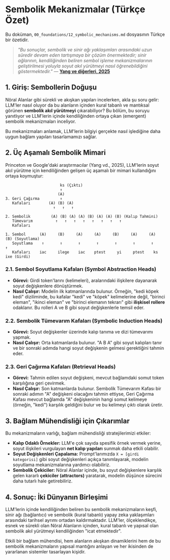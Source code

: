 # Sembolik Mekanizmalar (Türkçe Özet)

Bu doküman, `00_foundations/12_symbolic_mechanisms.md` dosyasının Türkçe bir özetidir.

> *"Bu sonuçlar, sembolik ve sinir ağı yaklaşımları arasındaki uzun süredir devam eden tartışmaya bir çözüm önermektedir; sinir ağlarının, kendiliğinden beliren sembol işleme mekanizmalarının geliştirilmesi yoluyla soyut akıl yürütmeyi nasıl öğrenebildiğini göstermektedir."*
> — [**Yang ve diğerleri, 2025**](https://openreview.net/forum?id=y1SnRPDWx4)

## 1. Giriş: Sembollerin Doğuşu

Nöral Alanlar gibi sürekli ve akışkan yapıları incelerken, akla şu soru gelir: LLM'ler nasıl oluyor da bu alanların içinden kural tabanlı ve mantıksal görünen **sembolik akıl yürütmeyi** çıkarabiliyor? Bu bölüm, bu soruyu yanıtlıyor ve LLM'lerin içinde kendiliğinden ortaya çıkan (emergent) sembolik mekanizmaları inceliyor.

Bu mekanizmaları anlamak, LLM'lerin bilgiyi gerçekte nasıl işlediğine daha uygun bağlam yapıları tasarlamamızı sağlar.

## 2. Üç Aşamalı Sembolik Mimari

Princeton ve Google'daki araştırmacılar (Yang vd., 2025), LLM'lerin soyut akıl yürütme için kendiliğinden gelişen üç aşamalı bir mimari kullandığını ortaya koymuştur:

```
                        ks (Çıktı)
                        ↑
                       (A)
3. Geri Çağırma         ↑ 
   Kafaları        (A) (B) (A)
                     ↑   ↑   ↑
                        
2. Sembolik         (A) (B) (A) (A) (B) (A) (A) (B) (Kalıp Tahmini)
   Tümevarım          ↑   ↑   ↑   ↑   ↑   ↑   ↑   ↑
   Kafaları                   
                        
1. Sembol      (A)     (B)     (A)     (A)     (B)     (A)     (A)     (B) (Soyutlama)
   Soyutlama    ↑       ↑       ↑       ↑       ↑       ↑       ↑       ↑
   Kafaları    iac     ilege    iac    ptest     yi     ptest    ks      ixe (Girdi)
```

### 2.1. Sembol Soyutlama Kafaları (Symbol Abstraction Heads)

*   **Görevi:** Girdi token'larını (kelimeleri), aralarındaki ilişkilere dayanarak soyut değişkenlere dönüştürmek.
*   **Nasıl Çalışır:** Modelin ilk katmanlarında bulunur. Örneğin, "kedi köpek kedi" diziliminde, bu kafalar "kedi" ve "köpek" kelimelerine değil, "birinci eleman", "ikinci eleman" ve "birinci elemanın tekrarı" gibi **ilişkisel rollere** odaklanır. Bu rolleri A ve B gibi soyut değişkenlerle temsil eder.

### 2.2. Sembolik Tümevarım Kafaları (Symbolic Induction Heads)

*   **Görevi:** Soyut değişkenler üzerinde kalıp tanıma ve dizi tümevarımı yapmak.
*   **Nasıl Çalışır:** Orta katmanlarda bulunur. "A B A" gibi soyut kalıpları tanır ve bir sonraki adımda hangi soyut değişkenin gelmesi gerektiğini tahmin eder.

### 2.3. Geri Çağırma Kafaları (Retrieval Heads)

*   **Görevi:** Tahmin edilen soyut değişkeni, mevcut bağlamdaki somut token karşılığına geri çevirmek.
*   **Nasıl Çalışır:** Son katmanlarda bulunur. Sembolik Tümevarım Kafası bir sonraki adımın "A" değişkeni olacağını tahmin ettiyse, Geri Çağırma Kafası mevcut bağlamda "A" değişkeninin hangi somut kelimeye (örneğin, "kedi") karşılık geldiğini bulur ve bu kelimeyi çıktı olarak üretir.

## 3. Bağlam Mühendisliği için Çıkarımlar

Bu mekanizmaların varlığı, bağlam mühendisliği stratejilerimizi etkiler:

*   **Kalıp Odaklı Örnekler:** LLM'e çok sayıda spesifik örnek vermek yerine, soyut ilişkileri vurgulayan **net kalıp yapıları** sunmak daha etkili olabilir.
*   **Soyut Değişkenleri Çapalama:** Prompt'larımızda `X = [girdi kategorisi]` gibi soyut değişkenleri açıkça tanımlayarak, modelin soyutlama mekanizmalarına yardımcı olabiliriz.
*   **Sembolik Çekiciler:** Nöral Alanlar içinde, bu soyut değişkenlere karşılık gelen kararlı **çekiciler (attractors)** yaratarak, modelin düşünce sürecini daha tutarlı hale getirebiliriz.

## 4. Sonuç: İki Dünyanın Birleşimi

LLM'lerin içinde kendiliğinden beliren bu sembolik mekanizmaların keşfi, sinir ağı (bağlantıcı) ve sembolik (kural tabanlı) yapay zeka yaklaşımları arasındaki tarihsel ayrımı ortadan kaldırmaktadır. LLM'ler, ölçeklendikçe, esnek ve sürekli olan Nöral Alanların içinden, kural tabanlı ve yapısal olan sembolik akıl yürütmeyi kendiliğinden "icat etmektedir".

Etkili bir bağlam mühendisi, hem alanların akışkan dinamiklerini hem de bu sembolik mekanizmaların yapısal mantığını anlayan ve her ikisinden de yararlanan sistemler tasarlayan kişidir.
